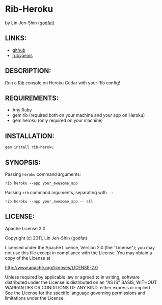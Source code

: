 # Rib-Heroku

by Lin Jen-Shin ([godfat](http://godfat.org))

## LINKS:

* [github](https://github.com/godfat/rib-heroku)
* [rubygems](https://rubygems.org/gems/rib-heroku)

## DESCRIPTION:

Run a [Rib][] console on Heroku Cedar with your Rib config!

[Rib]: https://github.com/godfat/rib

## REQUIREMENTS:

* Any Ruby
* gem rib (required both on your machine and your app on Heroku)
* gem heroku (only required on your machine)

## INSTALLATION:

    gem install rib-heroku

## SYNOPSIS:

Passing `heroku` command arguments:

    rib heroku --app your_awesome_app

Passing `rib` command arguments, separating with `--`:

    rib heroku --app your_awesome_app -- all

[Rib]: https://github.com/godfat/rib

## LICENSE:

Apache License 2.0

Copyright (c) 2011, Lin Jen-Shin (godfat)

Licensed under the Apache License, Version 2.0 (the "License");
you may not use this file except in compliance with the License.
You may obtain a copy of the License at

<http://www.apache.org/licenses/LICENSE-2.0>

Unless required by applicable law or agreed to in writing, software
distributed under the License is distributed on an "AS IS" BASIS,
WITHOUT WARRANTIES OR CONDITIONS OF ANY KIND, either express or implied.
See the License for the specific language governing permissions and
limitations under the License.
